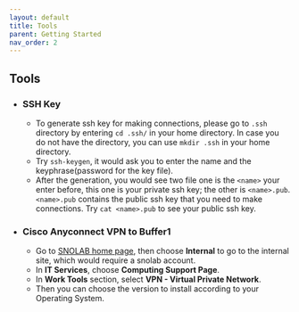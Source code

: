 ```yaml
---
layout: default
title: Tools
parent: Getting Started
nav_order: 2
---
```


## Tools

* ### SSH Key
  * To generate ssh key for making connections, please go to `.ssh` directory by entering `cd .ssh/` in your home directory. In case you do not have the directory, you can use `mkdir .ssh` in your home directory.
  * Try `ssh-keygen`, it would ask you to enter the name and the keyphrase(password for the key file).
  * After the generation, you would see two file one is the `<name>` your enter before, this one is your private ssh key; the other is `<name>.pub`. `<name>.pub` contains the public ssh key that you need to make connections. Try `cat <name>.pub` to see your public ssh key.
  
* ### Cisco Anyconnect VPN to Buffer1
  * Go to [SNOLAB home page](https://www.snolab.ca/), then choose **Internal** to go to the internal site, which would require a snolab account.
  * In **IT Services**, choose **Computing Support Page**.
  * In **Work Tools** section, select **VPN - Virtual Private Network**.
  * Then you can choose the version to install according to your Operating System.
  
